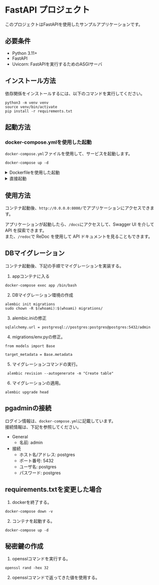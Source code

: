 # FastAPI プロジェクト

このプロジェクトはFastAPIを使用したサンプルアプリケーションです。

## 必要条件

- Python 3.11+
- FastAPI
- Uvicorn: FastAPIを実行するためのASGIサーバ

## インストール方法

依存関係をインストールするには、以下のコマンドを実行してください。

```bash:
python3 -m venv venv
source venv/bin/activate
pip install -r requirements.txt
```

## 起動方法

### docker-compose.ymlを使用した起動

`docker-compose.yml`ファイルを使用して、サービスを起動します。

```bash:
docker-compose up -d
```

<details><summary>Dockerfileを使用した起動</summary>
Dockerfileを使用してコンテナをビルドし、実行します。  

このプロジェクトはFastAPIを使用しています。  

```bash:
docker build -t fastapi-app .
docker run -d --name fastapi-app -p 8000:8000 fastapi-app
```
</details>

<details><summary>直接起動</summary>
`main.py`を直接実行することで、アプリケーションを起動できます。

```bash:
uvicorn main:app --reload
```
</details>

## 使用方法

コンテナ起動後、`http://0.0.0.0:8000/`でアプリケーションにアクセスできます。  

アプリケーションが起動したら、`/docs`にアクセスして、Swagger UI を介して API を探索できます。  
また、`/redoc`で ReDoc を使用して API ドキュメントを見ることもできます。

## DBマイグレーション

コンテナ起動後、下記の手順でマイグレーションを実装する。  

1. appコンテナに入る
```bash:
docker-compose exec app /bin/bash
```

2. DBマイグレーション環境の作成

```bash:
alembic init migrations
sudo chown -R $(whoami):$(whoami) migrations/
```

3. alembic.iniの修正

```ini:
sqlalchemy.url = postgresql://postgres:postgres@postgres:5432/admin
```

4. migrations/env.pyの修正。

```python: env.py
from models import Base

target_metadata = Base.metadata
```

5. マイグレーションコマンドの実行。

```bash:
 alembic revision --autogenerate -m "Create table"
```

6. マイグレーションの適用。

```bash:
alembic upgrade head
```

## pgadminの接続

ログイン情報は、`docker-compose.yml`に記載しています。  
接続情報は、下記を参照してください。  

- General
  - 名前: admin
- 接続
  - ホスト名/アドレス: postgres
  - ポート番号: 5432
  - ユーザ名: postgres
  - パスワード: postgres

## requirements.txtを変更した場合

1. dockerを終了する。
```bash:
docker-compose down -v
```

2. コンテナを起動する。
```bash:
docker-compose up -d
```

## 秘密鍵の作成

1. opensslコマンドを実行する。

```bash:
openssl rand -hex 32
```

2. opensslコマンドで返ってきた値を使用する。
